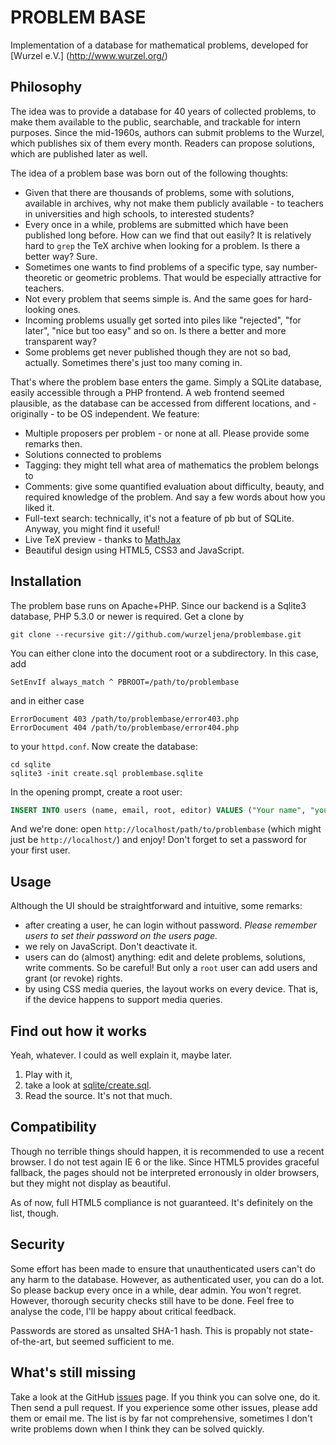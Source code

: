 PROBLEM BASE
============

Implementation of a database for mathematical problems, developed for [Wurzel e.V.]
(http://www.wurzel.org/)

Philosophy
----------
The idea was to provide a database for 40 years of collected problems, to make them
available to the public, searchable, and trackable for intern purposes. Since the mid-1960s,
authors can submit problems to the Wurzel, which publishes six of them every month. Readers
can propose solutions, which are published later as well.

The idea of a problem base was born out of the following thoughts:

*	Given that there are thousands of problems, some with solutions, available in archives,
	why not make them publicly available - to teachers in universities and high schools, to
	interested students?
*	Every once in a while, problems are submitted which have been published long before. How
	can we find that out easily? It is relatively hard to `grep` the TeX archive when looking
	for a problem. Is there a better way? Sure.
*	Sometimes one wants to find problems of a specific type, say number-theoretic or geometric
	problems. That would be especially attractive for teachers.
*	Not every problem that seems simple is. And the same goes for hard-looking ones.
*	Incoming problems usually get sorted into piles like "rejected", "for later", "nice	but
	too easy" and so on. Is there a better and more transparent way? 
*	Some problems get never published though they are not so bad, actually. Sometimes there's
	just too many coming in.

That's where the problem base enters the game. Simply a SQLite database, easily accessible
through a PHP frontend. A web frontend seemed plausible, as the database can be accessed from
different locations, and - originally - to be OS independent. We feature:

*	Multiple proposers per problem - or none at all. Please provide some remarks then.
*	Solutions connected to problems
*	Tagging: they might tell what area of mathematics the problem belongs to
*	Comments: give some quantified evaluation about difficulty, beauty, and required knowledge
	of the problem. And say a few words about how you liked it.
*	Full-text search: technically, it's not a feature of pb but of SQLite. Anyway, you might
	find it useful!
*	Live TeX preview - thanks to [MathJax](http://www.mathjax.org/)
*	Beautiful design using HTML5, CSS3 and JavaScript.

Installation
------------
The problem base runs on Apache+PHP. Since our backend is a Sqlite3 database,
PHP 5.3.0 or newer is required. Get a clone by

	git clone --recursive git://github.com/wurzeljena/problembase.git

You can either clone into the document root or a subdirectory. In this case,
add

	SetEnvIf always_match ^ PBROOT=/path/to/problembase

and in either case

	ErrorDocument 403 /path/to/problembase/error403.php
	ErrorDocument 404 /path/to/problembase/error404.php

to your `httpd.conf`. Now create the database:

	cd sqlite
	sqlite3 -init create.sql problembase.sqlite

In the opening prompt, create a root user:

```sql
INSERT INTO users (name, email, root, editor) VALUES ("Your name", "your@email.com", 1, 1);
```

And we're done: open `http://localhost/path/to/problembase` (which might just be `http://localhost/`)
and enjoy! Don't forget to set a password for your first user.

Usage
-----
Although the UI should be straightforward and intuitive, some remarks:

*	after creating a user, he can login without password. *Please remember users to set their
	password on the users page.*
*	we rely on JavaScript. Don't deactivate it.
*	users can do (almost) anything: edit and delete problems, solutions, write comments.
	So be careful! But only a `root` user can add users and grant (or revoke) rights.
*	by using CSS media queries, the layout works on every device. That is, if the device
	happens to support media queries.

Find out how it works
---------------------
Yeah, whatever. I could as well explain it, maybe later.

1.	Play with it,
2.	take a look at [sqlite/create.sql](https://github.com/wurzeljena/problembase/blob/master/sqlite/create.sql).
3.	Read the source. It's not that much.

Compatibility
-------------
Though no terrible things should happen, it is recommended to use a recent browser. I do not
test again IE 6 or the like. Since HTML5 provides graceful fallback, the pages should not be
interpreted erronously in older browsers, but they might not display as beautiful.

As of now, full HTML5 compliance is not guaranteed. It's definitely on the list, though.

Security
--------
Some effort has been made to ensure that unauthenticated users can't do any harm to the database.
However, as authenticated user, you can do a lot. So please backup every once in a while, dear
admin. You won't regret. However, thorough security checks still have to be done. Feel free to
analyse the code, I'll be happy about critical feedback.

Passwords are stored as unsalted SHA-1 hash. This is propably not state-of-the-art, but seemed
sufficient to me.

What's still missing
--------------------
Take a look at the GitHub [issues](https://github.com/wurzeljena/problembase/issues) page. If
you think you can solve one, do it. Then send a pull request. If you experience some other
issues, please add them or email me. The list is by far not comprehensive, sometimes I don't
write problems down when I think they can be solved quickly.